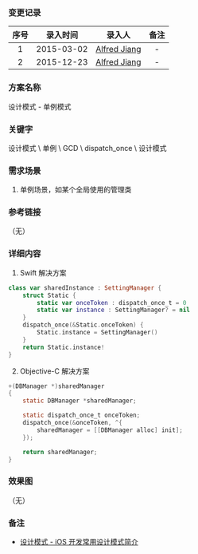 ### 变更记录

| 序号 | 录入时间 | 录入人 | 备注 |
|:--------:|:--------:|:--------:|:--------:|
| 1 | 2015-03-02 | [Alfred Jiang](https://github.com/viktyz) | - |
| 2 | 2015-12-23 | [Alfred Jiang](https://github.com/viktyz) | - |

### 方案名称

设计模式 - 单例模式

### 关键字

设计模式 \ 单例 \ GCD \ dispatch_once \ 设计模式

### 需求场景

1. 单例场景，如某个全局使用的管理类

### 参考链接
（无）

### 详细内容

1. Swift 解决方案
```swift
class var sharedInstance : SettingManager {
    struct Static {
        static var onceToken : dispatch_once_t = 0
        static var instance : SettingManager? = nil
    }
    dispatch_once(&Static.onceToken) {
        Static.instance = SettingManager()
    }
    return Static.instance!
}
```

2. Objective-C 解决方案
```objectivec
+(DBManager *)sharedManager
{
    static DBManager *sharedManager;

    static dispatch_once_t onceToken;
    dispatch_once(&onceToken, ^{
        sharedManager = [[DBManager alloc] init];
    });

    return sharedManager;
}
```

### 效果图
（无）

### 备注

 * [设计模式 - iOS 开发常用设计模式简介](Note_00017_20151221.md)
